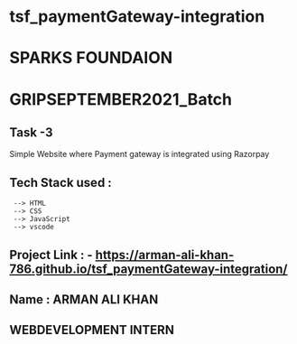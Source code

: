# tsf_paymentGateway-integration
# SPARKS FOUNDAION 
# GRIPSEPTEMBER2021_Batch

## Task -3 
   Simple Website where Payment gateway is integrated using Razorpay 
 
## Tech Stack used : 
     --> HTML
     --> CSS
     --> JavaScript
     --> vscode

    
## Project Link : - https://arman-ali-khan-786.github.io/tsf_paymentGateway-integration/
       
## Name : ARMAN ALI KHAN 
## WEBDEVELOPMENT INTERN
